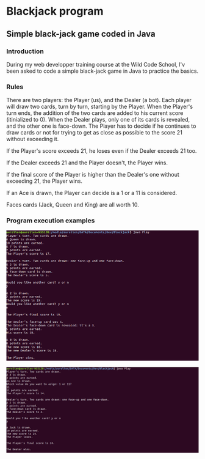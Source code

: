 # Blackjack program

## Simple black-jack game coded in Java

### Introduction

During my web developper training course at the Wild Code School, I'v been asked to code a simple black-jack game in Java to practice the basics.

### Rules

<p>There are two players: the Player (us), and the Dealer (a bot).
Each player will draw two cards, turn by turn, starting by the Player. 
When the Player's turn ends, the addition of the two cards are added to his current score (itinialized to 0).
When the Dealer plays, only one of its cards is revealed, and the other one is face-down.
The Player has to decide if he continues to draw cards or not for trying to get as close as possible to the score 21 without exceeding it.</p>

<p>If the Player's score exceeds 21, he loses even if the Dealer exceeds 21 too.</p>
<p>If the Dealer exceeds 21 and the Player doesn't, the Player wins.</p>
<p>If the final score of the Player is higher than the Dealer's one without exceeding 21, the Player wins.</p>
<p>If an Ace is drawn, the Player can decide is a 1 or a 11 is considered.</p>
<p>Faces cards (Jack, Queen and King) are all worth 10.</p>



### Program execution examples

![screen capture 1](https://github.com/0reldev/blackjack/blob/master/screen-capture-1.png?raw=true)

![screen capture 2](https://github.com/0reldev/blackjack/blob/master/screen-capture-2.png?raw=true)
